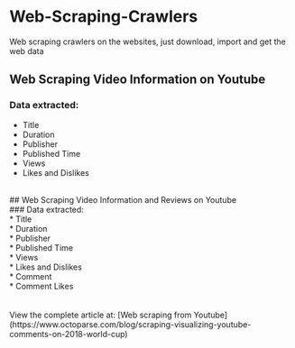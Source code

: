 # Web-Scraping-Crawlers
Web scraping crawlers on the websites, just download, import and get the web data
## Web Scraping Video Information on Youtube<br>
### Data extracted: <br>
 * Title<br> 
 * Duration<br>
 * Publisher<br>
 * Published Time<br>
 * Views<br>
 * Likes and Dislikes<br>
<br>
## Web Scraping Video Information and Reviews on Youtube<br>
### Data extracted: <br>
 * Title <br> 
 * Duration <br>
 * Publisher <br>
 * Published Time <br>
 * Views <br>
 * Likes and Dislikes <br>
 * Comment <br>
 * Comment Likes <br>
<br><br>View the complete article at: [Web scraping from Youtube](https://www.octoparse.com/blog/scraping-visualizing-youtube-comments-on-2018-world-cup)
